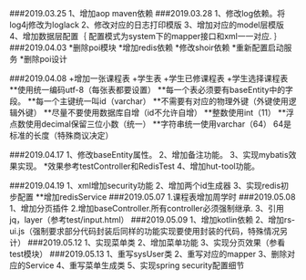 ###2019.03.25
    1、增加aop maven依赖
###2019.03.28
    1、修改log依赖。将log4j修改为loglack
    2、修改对应的日志打印模版
    3、增加对应的model层模版
    4、增加数据层配置｛
        配置模式为system下的mapper接口和xml一一对应.
    ｝
###2019.04.03
    *删除poi模块
    *增加redis依赖
    *修改shoir依赖
    *重新配置启动服务
    *删除poi设计
    
###2019.04.08
    +增加一张课程表
    +学生表
    +学生已修课程表
    +学生选择课程表
        **使用统一编码utf-8（每张表都要设置）
        **每一个表必须要有baseEntity中的字段。
        **每一个主键统一叫id（varchar）
        **不需要有对应的物理外键（外键使用逻辑外键）
        **尽量不要使用数据库自增（id不允许自增）
        **整数使用int（11）
        **浮点数使用decimal保留三位小数（统一）
        **字符串统一使用varchar（64） 64是标准的长度（特殊商议决定）
        
###2019.04.17
    1、修改baseEntity属性。
    2、增加备注功能。
    3、实现mybatis效果实现。
        *效果参考testController和RedisTest
    4、增加hut-tool功能。
    
###2019.04.19
    1、xml增加security功能
    2、增加两个id生成器
    3、实现redis初步配置
        **增加redisService
###2019.05.07
     1.课程表增加周学时
###2019.05.08
    1、增加分页插件
    2.增加baseController.所有controller必须强制继承.
    3、引用jq，layer（参考test/input.html）
###2019.05.09
    1、增加kotlin依赖
    2、增加rs-ui.js（强制要求部分代码封装后同样的功能实现要使用封装的代码，特殊情况另计）
 ###2019.05.12
    1、实现菜单类
    2、增加菜单功能
    3、实现分页效果（参看test模块）
 ###2019.05.13
    1、重写sysUser类
    2、重写对应的mapper
    3、删除对应的Service
    4、重写菜单生成类
    5、实现spring security配置细节
    
    